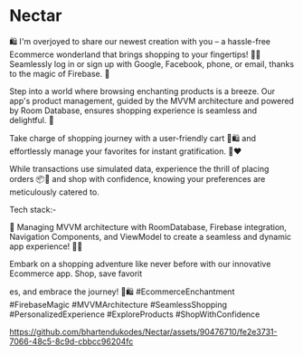 # Nectar

🛍️ I'm overjoyed to share our newest creation with you – a hassle-free Ecommerce wonderland that brings shopping to your fingertips! 📱✨ Seamlessly log in or sign up with Google, Facebook, phone, or email, thanks to the magic of Firebase. 🛒

Step into a world where browsing enchanting products is a breeze. Our app's product management, guided by the MVVM architecture and powered by Room Database, ensures shopping experience is seamless and delightful. 🏬

Take charge of shopping journey with a user-friendly cart 🛒🛍️ and effortlessly manage your favorites for instant gratification. 🛒❤️

While transactions use simulated data, experience the thrill of placing orders 📦🎉 and shop with confidence, knowing your preferences are meticulously catered to.

Tech stack:-

🚀 Managing MVVM architecture with RoomDatabase, Firebase integration, Navigation Components, and ViewModel to create a seamless and dynamic app experience! 📱💡


Embark on a shopping adventure like never before with our innovative Ecommerce app. Shop, save favorit


es, and embrace the journey! 🌟🛍️ #EcommerceEnchantment #FirebaseMagic #MVVMArchitecture #SeamlessShopping #PersonalizedExperience #ExploreProducts #ShopWithConfidence



https://github.com/bhartendukodes/Nectar/assets/90476710/fe2e3731-7066-48c5-8c9d-cbbcc96204fc

